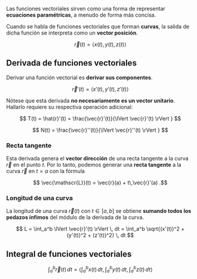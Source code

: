 Las funciones vectoriales sirven como una forma de representar **ecuaciones paramétricas**, a menudo de forma más concisa.

Cuando se habla de funciones vectoriales que forman **curvas**, la salida de dicha función se interpreta como un **vector posición**.

$$
\vec{r}(t) = \left< x(t), y(t), z(t) \right> 
$$

## Derivada de funciones vectoriales

Derivar una función vectorial es **derivar sus componentes**.

$$
\vec{r}'(t) = \left< x'(t), y'(t), z'(t) \right> 
$$

Nótese que esta derivada **no necesariamente es un vector unitario**. Hallarlo requiere su respectiva operación adicional:

$$
T(t) = \hat{r}'(t) = \frac{\vec{r}'(t)}{\lVert \vec{r}'(t) \rVert }
$$

$$
N(t) = \frac{\vec{r}''(t)}{\lVert \vec{r}''(t) \rVert }
$$

### Recta tangente

Esta derivada genera el **vector dirección** de una recta tangente a la curva $\vec{r}$ en el punto $t$. Por lo tanto, podemos generar una **recta tangente** a la curva $\vec{r}$ en $t = a$ con la fórmula

$$
\vec{\mathscr{L}}(t) = \vec{r}(a) + t\,\vec{r}'(a)
.$$

### Longitud de una curva

La longitud de una curva $\vec{r}(t)$ con $t \in [a,b]$ se obtiene **sumando todos los pedazos ínfimos** del módulo de la derivada de la curva.

$$
L = \int_a^b \lVert \vec{r}'(t) \rVert  \, dt = \int_a^b \sqrt{(x'(t))^2 + (y'(t))^2 + (z'(t))^2} \, dt
$$

## Integral de funciones vectoriales

$$
\int_a^b \vec{r}(t) \, dt = \left< \int_a^b x(t) \,dt, \int_{a}^{b} y(t) \, dt, \int_{a}^{b} z(t) \, dt \right>
$$
